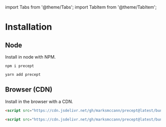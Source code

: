 import Tabs from '@theme/Tabs';
import TabItem from '@theme/TabItem';

# Installation

## Node

Install in node with NPM.

<Tabs>
<TabItem value="npm" label="npm" default>

```shell
npm i precept
```

</TabItem>
<TabItem value="yarn" label="Yarn">

```shell
yarn add precept
```

</TabItem>
</Tabs>

## Browser (CDN)

Install in the browser with a CDN.

<Tabs>
<TabItem value="production" label="Prod" default>

```html
<script src="https://cdn.jsdelivr.net/gh/marksmccann/precept@latest/bundles/precept.min.js"></script>
```

</TabItem>
<TabItem value="development" label="Dev">

```html
<script src="https://cdn.jsdelivr.net/gh/marksmccann/precept@latest/bundles/precept.js"></script>
```

</TabItem>
</Tabs>
